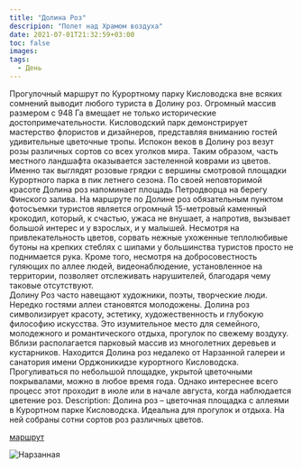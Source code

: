 ```yaml
---
title: "Долина Роз"
descripion: "Полет над Храмом воздуха"
date: 2021-07-01T21:32:59+03:00
toc: false
images:
tags:
  - День
---
```

Прогулочный маршрут по Курортному парку Кисловодска вне всяких сомнений выводит любого туриста в Долину роз. Огромный массив размером с 948 Га вмещает не только исторические достопримечательности. Кисловодский парк демонстрирует мастерство флористов и дизайнеров, представляя вниманию гостей удивительные цветочные тропы.
Испокон веков в Долину роз везут розы различных сортов со всех уголков мира. Таким образом, часть местного ландшафта оказывается застеленной коврами из цветов. Именно так выглядят розовые грядки с вершины смотровой площадки Курортного парка в пик летнего сезона. По своей неповторимой красоте Долина роз напоминает площадь Петродворца на берегу Финского залива.
На маршруте по Долине роз обязательным пунктом фотосъемки туристов является огромный 15-метровый каменный крокодил, который, к счастью, ужаса не внушает, а напротив, вызывает большой интерес и у взрослых,  и у малышей.
Несмотря на привлекательность цветов, сорвать нежные ухоженные теплолюбивые бутоны на крепких стеблях с шипами у большинства туристов просто не поднимается рука. Кроме того, несмотря на добросовестность гуляющих по аллее людей, видеонаблюдение, установленное на территории, позволяет отслеживать нарушителей, благодаря чему таковые отсутствуют.  
Долину Роз часто навещают художники, поэты, творческие люди. Нередко гостями аллеи становятся молодожены. Долина роз символизирует красоту, эстетику, художественность и глубокую философию искусства. Это изумительное место для семейного, молодежного и романтического отдыха, прогулок по свежему воздуху. Вблизи располагается парковый массив из многолетних деревьев и кустарников.
Находится Долина роз недалеко от Нарзанной галереи и санатория имени Орджоникидзе курортного Кисловодска. Прогуливаться по небольшой площадке, укрытой цветочными покрывалами, можно в любое время года. Однако интереснее всего процесс этот проходит в июле или в начале августа, когда наблюдается цветение роз.
Description:
Долина роз – цветочная площадка с аллеями в Курортном парке Кисловодска. Идеальна для прогулок и отдыха. На ней собраны сотни сортов роз различных цветов.

  [маршрут](https://goo.gl/maps/tqrHvv2VsRsNbcsM8)

  ![Нарзанная](/img/dolina-roz-700x465.jpg)
